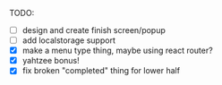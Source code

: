 TODO:

- [ ] design and create finish screen/popup
- [ ] add localstorage support
- [x] make a menu type thing, maybe using react router?
- [x] yahtzee bonus!
- [x] fix broken "completed" thing for lower half
